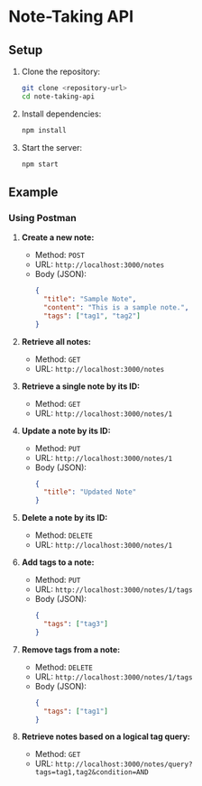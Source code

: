 
# Note-Taking API

## Setup

1. Clone the repository:
   ```sh
   git clone <repository-url>
   cd note-taking-api
   ```

2. Install dependencies:
   ```sh
   npm install
   ```

3. Start the server:
   ```sh
   npm start
   ```


## Example

### Using Postman

1. **Create a new note:**
   - Method: `POST`
   - URL: `http://localhost:3000/notes`
   - Body (JSON):
     ```json
     {
       "title": "Sample Note",
       "content": "This is a sample note.",
       "tags": ["tag1", "tag2"]
     }
     ```

2. **Retrieve all notes:**
   - Method: `GET`
   - URL: `http://localhost:3000/notes`

3. **Retrieve a single note by its ID:**
   - Method: `GET`
   - URL: `http://localhost:3000/notes/1`

4. **Update a note by its ID:**
   - Method: `PUT`
   - URL: `http://localhost:3000/notes/1`
   - Body (JSON):
     ```json
     {
       "title": "Updated Note"
     }
     ```

5. **Delete a note by its ID:**
   - Method: `DELETE`
   - URL: `http://localhost:3000/notes/1`

6. **Add tags to a note:**
   - Method: `PUT`
   - URL: `http://localhost:3000/notes/1/tags`
   - Body (JSON):
     ```json
     {
       "tags": ["tag3"]
     }
     ```

7. **Remove tags from a note:**
   - Method: `DELETE`
   - URL: `http://localhost:3000/notes/1/tags`
   - Body (JSON):
     ```json
     {
       "tags": ["tag1"]
     }
     ```

8. **Retrieve notes based on a logical tag query:**
   - Method: `GET`
   - URL: `http://localhost:3000/notes/query?tags=tag1,tag2&condition=AND`

